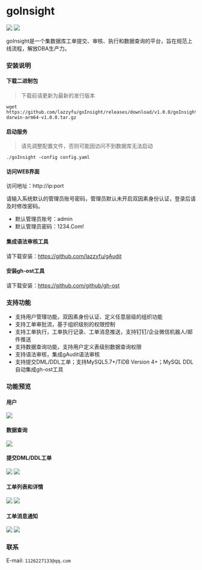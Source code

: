 # goInsight
![](https://img.shields.io/static/v1?label=Go&message=1.20&color=green&?style=flat-square)
![](https://img.shields.io/static/v1?label=Vue&message=AntDesignVue&color=green&?style=flat-square)

goInsight是一个集数据库工单提交、审核、执行和数据查询的平台，旨在规范上线流程，解放DBA生产力。

### 安装说明
#### 下载二进制包
> 下载前请更新为最新的发行版本
```
wget https://github.com/lazzyfu/goInsight/releases/download/v1.0.0/goInsight-darwin-arm64-v1.0.0.tar.gz
```

#### 启动服务
> 请先调整配置文件，否则可能因访问不到数据库无法启动
```
./goInsight -config config.yaml
```

#### 访问WEB界面
访问地址：http://ip:port

请输入系统默认的管理员账号密码，管理员默认未开启双因素身份认证，登录后请及时修改密码。

- 默认管理员账号：admin
- 默认管理员密码：1234.Com!

#### 集成语法审核工具
请下载安装：https://github.com/lazzyfu/gAudit

#### 安装gh-ost工具
请下载安装：https://github.com/github/gh-ost

### 支持功能
* 支持用户管理功能，双因素身份认证、定义任意层级的组织功能
* 支持工单审批流，基于组织级别的权限控制
* 支持工单执行，工单执行记录、工单消息推送，支持钉钉/企业微信机器人/邮件推送
* 支持数据查询功能，支持用户定义表级别数据查询权限
* 支持语法审核，集成gAudit语法审核
* 支持提交DML/DDL工单；支持MySQL5.7+/TiDB Version 4+；MySQL DDL自动集成gh-ost工具

### 功能预览
#### 用户
![](https://github.com/lazzyfu/goInsight/blob/master/docs/pics/user.png)

#### 数据查询
![](https://github.com/lazzyfu/goInsight/blob/master/docs/pics/das.png)

#### 提交DML/DDL工单
![](https://github.com/lazzyfu/goInsight/blob/master/docs/pics/dml.png)
![](https://github.com/lazzyfu/goInsight/blob/master/docs/pics/ddl.png)

#### 工单列表和详情
![](https://github.com/lazzyfu/goInsight/blob/master/docs/pics/orders.png)
![](https://github.com/lazzyfu/goInsight/blob/master/docs/pics/order_detail.png)

#### 工单消息通知
![](https://github.com/lazzyfu/goInsight/blob/master/docs/pics/msg_commit.png)
![](https://github.com/lazzyfu/goInsight/blob/master/docs/pics/msg_audit.png)

### 联系
E-mail: `1126227133@qq.com`